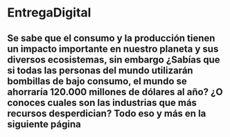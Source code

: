 # EntregaDigital
## Se sabe que el consumo y la producción tienen un impacto importante en nuestro planeta y sus diversos ecosistemas, sin embargo ¿Sabías que si todas las personas del mundo utilizarán bombillas de bajo consumo, el mundo se ahorraría 120.000 millones de dólares al año? ¿O conoces cuales son las industrias que más recursos desperdician? Todo eso y más en la siguiente página
